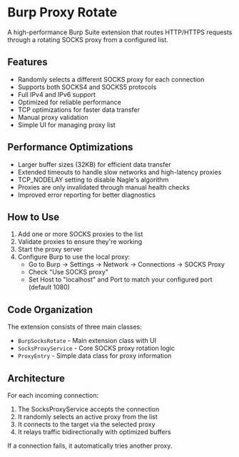 # Burp Proxy Rotate

A high-performance Burp Suite extension that routes HTTP/HTTPS requests through a rotating SOCKS proxy from a configured list.

## Features

- Randomly selects a different SOCKS proxy for each connection
- Supports both SOCKS4 and SOCKS5 protocols
- Full IPv4 and IPv6 support
- Optimized for reliable performance
- TCP optimizations for faster data transfer
- Manual proxy validation
- Simple UI for managing proxy list

## Performance Optimizations

- Larger buffer sizes (32KB) for efficient data transfer
- Extended timeouts to handle slow networks and high-latency proxies
- TCP_NODELAY setting to disable Nagle's algorithm
- Proxies are only invalidated through manual health checks
- Improved error reporting for better diagnostics

## How to Use

1. Add one or more SOCKS proxies to the list
2. Validate proxies to ensure they're working
3. Start the proxy server
4. Configure Burp to use the local proxy:
   - Go to Burp → Settings → Network → Connections → SOCKS Proxy
   - Check "Use SOCKS proxy"
   - Set Host to "localhost" and Port to match your configured port (default 1080)

## Code Organization

The extension consists of three main classes:

- `BurpSocksRotate` - Main extension class with UI
- `SocksProxyService` - Core SOCKS proxy rotation logic
- `ProxyEntry` - Simple data class for proxy information

## Architecture

For each incoming connection:
1. The SocksProxyService accepts the connection
2. It randomly selects an active proxy from the list
3. It connects to the target via the selected proxy
4. It relays traffic bidirectionally with optimized buffers

If a connection fails, it automatically tries another proxy.